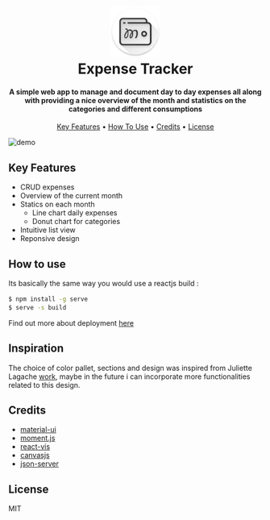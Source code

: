 <h1 align="center">
  <br>
  <a href="https://github.com/intergoose/reactjs-expense-tracker/"><img src="https://github.com/intergoose/reactjs-expense-tracker/blob/main/logo.png" alt="expenseTracker" width="100"></a>
  <br>
  Expense Tracker
  <br>
</h1>

<h4 align="center">A simple web app to manage and document day to day expenses all along with providing a nice overview of the month and statistics on the categories and different consumptions</h4>

<p align="center">
  <a href="#key-features">Key Features</a> •
  <a href="#how-to-use">How To Use</a> •
  <a href="#credits">Credits</a> •
  <a href="#license">License</a>
</p>

![demo](https://github.com/intergoose/reactjs-expense-tracker/blob/main/demo.gif)


## Key Features
* CRUD expenses
* Overview of the current month
* Statics on each month
  * Line chart daily expenses
  * Donut chart for categories
* Intuitive list view
* Reponsive design

## How to use
Its basically the same way you would use a reactjs build :
```bash
$ npm install -g serve
$ serve -s build
```

Find out more about deployment [here](https://cra.link/deployment "using a reactjs build")

## Inspiration
The choice of color pallet, sections and design was inspired from Juliette Lagache [work](https://dribbble.com/shots/10803577-Shift-app-balance-and-breakdown), maybe in the future i can incorporate more functionalities related to this design.

## Credits
* [material-ui](https://github.com/mui/material-ui "material-ui")
* [moment.js](https://github.com/moment/moment "moment.js")
* [react-vis](https://github.com/uber/react-vis "react-vis")
* [canvasjs](https://canvasjs.com/ "canvasjs")
* [json-server](https://github.com/typicode/json-server "json-server")

## License
MIT